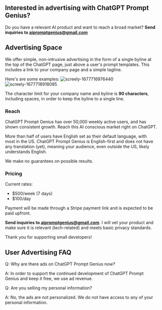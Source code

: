 ## Interested in advertising with ChatGPT Prompt Genius?

Do you have a relevant AI product and want to reach a broad market? **Send inquiries to aipromptgenius@gmail.com**

## Advertising Space

We offer simple, non-intrusive advertising in the form of a single byline at the top of the ChatGPT page, just above a user's prompt templates. This includes a link to your company page and a simple tagline.

Here's are some examples:
![screely-1677716976440](https://user-images.githubusercontent.com/12115686/222303579-7b96cafe-cb38-4480-b8f2-a4ccb7bbf8c3.png)
![screely-1677718918085](https://user-images.githubusercontent.com/12115686/222303934-339ff735-57c9-416c-b194-8183ab1d9689.png)


The character limit for your company name and byline is **90 characters**, including spaces, in order to keep the byline to a single line.

### Reach

ChatGPT Prompt Genius has over 50,000 weekly active users, and has shown consistent growth. Reach this AI conscious market right on ChatGPT. 

More than half of users have English set as their default language, with most in the US. ChatGPT Prompt Genius is English-first and does not have any translation (yet), meaning your audience, even outside the US, likely understands English.

We make no guarantees on possible results.

### Pricing

Current rates:

- $500/week (7 days)
- $100/day

Payment will be made through a Stripe payment link and is expected to be paid upfront.

**Send inquiries to aipromptgenius@gmail.com**. I will vet your product and make sure it is relevant (tech-related) and meets basic privacy standards. 

Thank you for supporting small developers!

## User Advertising FAQ

Q: Why are there ads on ChatGPT Prompt Genius now?

A: In order to support the continued development of ChatGPT Prompt Genius and keep it free, we use ad revenue.

Q: Are you selling my personal information?

A: No, the ads are not personalized. We do not have access to any of your personal information.
